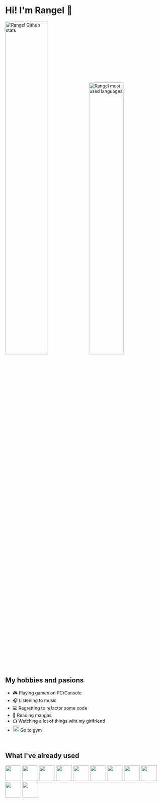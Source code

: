 # Hi! I'm Rangel 👋


 <div>
   <img 
      width="52%" 
      alt="Rangel Github stats"
      src="https://github-readme-stats.vercel.app/api?username=rangel-g&include_all_commits=true&hide=prs&rank_icon=github&show_icons=true&theme=react&hide_border=true&border_radius=12&bg_color=000000"
   />
   <img 
      width="47%"
      alt="Rangel most used languages"
      src="https://github-readme-stats.vercel.app/api/top-langs/?username=jv-rangel&layout=compact&theme=react&hide_border=true&border_radius=12&bg_color=000000"
   />
</div>

<br/>

## My hobbies and pasions

- 🎮 Playing games on PC/Console
- 🎧 Listening to music
- 💻 Regretting to refactor some code
- 📖 Reading mangas
- 📺 Watching a lot of things wiht my girlfriend
- <img src="https://cdn-icons-png.flaticon.com/512/2461/2461076.png" height="20px" width="20px"/> Go to gym

<br />

## What I've already used
 
<div>
  <img src="https://cdn.jsdelivr.net/gh/devicons/devicon@latest/icons/html5/html5-original.svg" height="50px" width="50px"/>
  <img src="https://cdn.jsdelivr.net/gh/devicons/devicon@latest/icons/sass/sass-original.svg" height="50px" width="50px"/>
  <img src="https://cdn.jsdelivr.net/gh/devicons/devicon@latest/icons/typescript/typescript-original.svg" height="50px" width="50px"/>
  <img src="https://cdn.jsdelivr.net/gh/devicons/devicon@latest/icons/javascript/javascript-original.svg" height="50px" width="50px"/>
  <img src="https://cdn.jsdelivr.net/gh/devicons/devicon@latest/icons/angular/angular-original.svg" height="50px" width="50px"/>
  <img src="https://cdn.jsdelivr.net/gh/devicons/devicon@latest/icons/angularmaterial/angularmaterial-original.svg" height="50px" width="50px"/>
  <img src="https://cdn.jsdelivr.net/gh/devicons/devicon@latest/icons/ionic/ionic-original.svg" height="50px" width="50px"/>
  <img src="https://cdn.jsdelivr.net/gh/devicons/devicon@latest/icons/vscode/vscode-original.svg" height="50px" width="50px"/>
  <img src="https://cdn.jsdelivr.net/gh/devicons/devicon@latest/icons/github/github-original.svg" height="50px" width="50px"/>
  <img src="https://cdn.jsdelivr.net/gh/devicons/devicon@latest/icons/git/git-original.svg" height="50px" width="50px"/>
  <img src="https://cdn.jsdelivr.net/gh/devicons/devicon@latest/icons/nodejs/nodejs-original-wordmark.svg" height="50px" width="50px"/>
</div>
